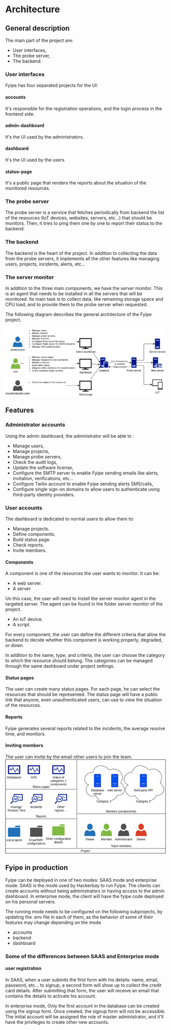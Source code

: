 # Architecture

## General description

The main part of the project are:

-   User interfaces,
-   The probe server,
-   The backend.

### User interfaces

Fyipe has four separated projects for the UI:

#### accounts

It's responsible for the registration operations, and the login process in the frontend side.

#### admin-dashboard

It's the UI used by the administrators.

#### dashboard

It's the UI used by the users.

#### status-page

It's a public page that renders the reports about the situation of the monitored resources.

### The probe server

The probe server is a service that fetches periodically from backend the list of the resources (IoT devices, websites, servers, etc...) that should be monitors. Then, it tries to ping them one by one to report their status to the backend.

### The backend

The backend is the heart of the project. In addition to collecting the data from the probe servers, it implements all the other features like managing users, projects, incidents, alerts, etc...

### The server monitor

In addition to the three main components, we have the server monitor. This is an agent that needs to be installed in all the servers that will be monitored. Its main task is to collect data, like remaining storage space and CPU load, and to provide them to the probe server when requested.

The following diagram describes the general architecture of the Fyipe project.

![](./fyipe_architecture.png)

## Features

### Administrator accounts

Using the admin dashboard, the administrator will be able to :

-   Manage users,
-   Manage projects,
-   Manage probe servers,
-   Check the audit logs,
-   Update the software license,
-   Configure the SMTP server to enable Fyipe sending emails like alerts, invitation, verifications, etc...
-   Configure Twilio account to enable Fyipe sending alerts SMS/calls,
-   Configure single sign-on domains to allow users to authenticate using third-party identity providers.

### User accounts

The dashboard is dedicated to normal users to allow them to:

-   Manage projects.
-   Define components.
-   Build status page.
-   Check reports.
-   Invite members.

#### Components

A component is one of the resources the user wants to monitor. It can be:

-   A web server.
-   A server

Un this case, the user will need to install the server monitor agent in the targeted server. The agent can be found in the folder server-monitor of the project.

-   An IoT device.
-   A script.

For every component, the user can define the different criteria that allow the backend to decide whether this component is working properly, degraded, or down.

In addition to the name, type, and criteria, the user can choose the category to which the resource should belong. The categories can be managed through the same dashboard under project settings.

#### Status pages

The user can create many status pages. For each page, he can select the resources that should be represented. The status page will have a public link that anyone, even unauthenticated users, can use to view the situation of the resources.

#### Reports

Fyipe generates several reports related to the incidents, the average resolve time, and monitors.

#### Inviting members

The user can invite by the email other users to join the team.
![](./user_environment.png)

## Fyipe in production

Fyipe can be deployed in one of two modes: SAAS mode and enterprise mode. SAAS is the mode used by Hackerbay to run Fyipe. The clients can create accounts without being administrators or having access to the admin dashboard.
In enterprise mode, the client will have the fyipe code deployed on his personal servers.

The running mode needs to be configured on the following subprojects, by updating the .env file in each of them, as the behavior of some of their features may change depending on the mode.

-   accounts
-   backend
-   dashboard

### Some of the differences between SAAS and Enterprise mode

#### user registration

In SAAS, when a user submits the first form with his details: name, email, password, etc... to signup, a second form will show up to collect the credit card details. After submitting that form, the user will receive an email that contains the details to activate his account.

In enterprise mode, Only the first account in the database can be created using the signup form. Once created, the signup form will not be accessible. The initial account will be assigned the role of master administrator, and it'll have the privileges to create other new accounts.
